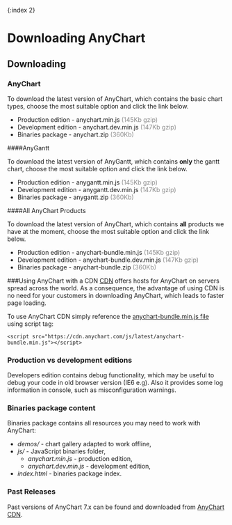 {:index 2}
# Downloading AnyChart
  
## Downloading

### AnyChart

To download the latest version of AnyChart, which contains the basic chart types, choose the most suitable option and click the link below.
* Production edition - anychart.min.js <span style="color:#898989;">(145Kb gzip)</span>
* Development edition - anychart.dev.min.js <span style="color:#898989;">(147Kb gzip)</span>  
* Binaries package - anychart.zip <span style="color:#898989;">(360Kb)</span>  

####AnyGantt

To download the latest version of AnyGantt, which contains **only** the gantt chart, choose the most suitable option and click the link below.
* Production edition - anygantt.min.js <span style="color:#898989;">(145Kb gzip)</span>
* Development edition - anygantt.dev.min.js <span style="color:#898989;">(147Kb gzip)</span>  
* Binaries package - anygantt.zip <span style="color:#898989;">(360Kb)</span>  

####All AnyChart Products

To download the latest version of AnyChart, which contains **all** products we have at the moment, choose the most suitable option and click the link below.
* Production edition - anychart-bundle.min.js <span style="color:#898989;">(145Kb gzip)</span>
* Development edition - anychart-bundle.dev.min.js <span style="color:#898989;">(147Kb gzip)</span>  
* Binaries package - anychart-bundle.zip <span style="color:#898989;">(360Kb)</span>  

###Using AnyChart with a CDN
<a href="https://en.wikipedia.org/wiki/Content\_delivery\_network" target="_blank">CDN</a> offers hosts for AnyChart on servers spread across the world. As a consequence, the advantage of using CDN is no need for your customers in downloading AnyChart, which leads to faster page loading.
  
 
To use AnyChart CDN simply reference the [anychart-bundle.min.js file](https://cdn.anychart.com/js/latest/anychart-bundle.min.js) using script tag:
```
<script src="https://cdn.anychart.com/js/latest/anychart-bundle.min.js"></script>
```

### Production vs development editions
Developers edition contains debug functionality, which may be useful to debug your code in old browser version (IE6 e.g). Also it provides some log information in console, such as misconfiguration warnings. 

### Binaries package content
Binaries package contains all resources you may need to work with AnyChart:  
* _demos/_ - chart gallery adapted to work offline,
* _js/_ - JavaScript binaries folder,
  * _anychart.min.js_ - production edition,
  * _anychart.dev.min.js_ - development edition,
* _index.html_ - binaries package index.

### Past Releases
Past versions of AnyChart 7.x can be found and downloaded from <a href="https://cdn.anychart.com/" target="_blank">AnyChart CDN</a>.